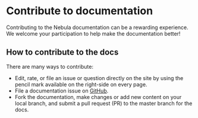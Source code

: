 # Contribute to documentation

Contributing to the Nebula documentation can be a rewarding experience. We welcome your participation to help make the documentation better!

## How to contribute to the docs

There are many ways to contribute:

- Edit, rate, or file an issue or question directly on the site by using the pencil mark available on the right-side on every page.
- File a documentation issue on [GitHub](https://github.com/vesoft-inc/nebula/issues).
- Fork the documentation, make changes or add new content on your local branch, and submit a pull request (PR) to the master branch for the docs.
